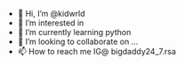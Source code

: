 - 👋 Hi, I’m @kidwrld
- 👀 I’m interested in 
- 🌱 I’m currently learning python
- 💞️ I’m looking to collaborate on ...
- 📫 How to reach me IG@ bigdaddy24_7.rsa

<!---
kidwrld/kidwrld is a ✨ special ✨ repository because its `README.md` (this file) appears on your GitHub profile.
You can click the Preview link to take a look at your changes.
--->
